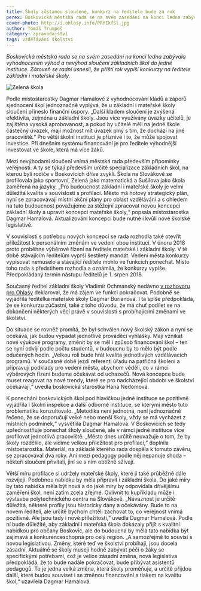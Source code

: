 ```yaml
---
title: Školy zůstanou sloučené, konkurz na ředitele bude za rok
perex: Boskovická městská rada se na svém zasedání na konci ledna zabývala vyhodnocením výhod a nevýhod sloučení základních škol do jedné instituce. K čemu došla?
cover-photo: http://i.ohlasy.info/PRYIkfSl.jpg
author: Tomáš Trumpeš
category: zpravodajství
tags: vzdělávání školství
---
```


*Boskovická městská rada se na svém zasedání na konci ledna zabývala vyhodnocením výhod a nevýhod sloučení základních škol do jedné instituce. Zároveň se radní usnesli, že příští rok vypíší konkurzy na ředitele základní i mateřské školy.*

<img src="http://i.ohlasy.info/PRYIkfS.jpg" alt="Zelená škola" class="img-responsive img-popup" data-author="Tomáš Trumpeš">

Podle místostarostky Dagmar Hamalové z vyhodnocování kladů a záporů sjednocení škol jednoznačně vyplývá, že u základní i mateřské školy sloučení přineslo finanční úspory. „Další kladem sloučení je zvýšená efektivita, zejména u základní školy. Jsou více využívány úvazky učitelů, je zajištěna vysoká aprobovanost, a pokud by učitelé měli na jedné škole částečný úvazek, mají možnost mít úvazek plný s tím, že dochází na jiné pracoviště.“ Pro větší školní instituci je příznivé i to, že může spojovat investice. Při dnešním systému financování je pro ředitele výhodnější investovat ve škole, která má více žáků.

Mezi nevýhodami sloučení vnímá městská rada především připomínky veřejnosti. A ty se týkají především určité specializace základních škol, na kterou byli rodiče v Boskovicích dříve zvyklí. Škola na Slovákově se profilovala jako sportovní, Zelená jako matematická a Sušilova jako škola zaměřená na jazyky. „Pro budoucnost základní i mateřské školy je velmi důležitá kvalita v souvislosti s profilací. Město má hotový strategický plán, nyní se zpracovávají místní akční plány pro oblast vzdělávání a s ohledem na tuto budoucnost považujeme za stěžejní zpracovat novou koncepci základní školy a upravit koncepci mateřské školy,“ popsala místostarostka Dagmar Hamalová. Aktualizování koncepcí bude nutné i kvůli nové školské legislativě.

V souvislosti s potřebou nových koncepcí se rada rozhodla také otevřít příležitost k personálním změnám ve vedení obou institucí. V únoru 2018 proto proběhne výběrové řízení na ředitele mateřské i základní školy. V té době stávajícím ředitelům vyprší šestiletý mandát. Vedení města konkurzy vypisovat nemuselo a stávající ředitele mohlo ve funkcích ponechat. Místo toho rada s předstihem rozhodla a oznámila, že konkurzy vypíše. Předpokládaný termín nástupu ředitelů je 1. srpen 2018.

Současný ředitel základní školy Vladimír Ochmanský nedávno [v rozhovoru pro Ohlasy](http://www.ohlasy.info/clanky/2017/01/rozhovor-ochmansky.html) deklaroval, že má zájem ve funkci pokračovat. Podobně se vyjádřila ředitelka mateřské školy Dagmar Burianová. I ta spíše předpokládá, že se konkurzu zúčastní, také z toho důvodu, že má chuť podílet se na dokončení některých věcí právě v souvislosti s probíhajícími změnami ve školství.

Do situace se rovněž promítá, že byl schválen nový školský zákon a nyní se očekává, jak budou vypadat jednotlivé prováděcí vyhlášky. Mají vznikat nové výukové programy, změnit by se měl i způsob financování škol – ten se nyní odvíjí podle počtu studentů, v budoucnu by to mělo být podle odučených hodin. „Velkou roli bude hrát kvalita jednotlivých vzdělávacích programů. V současné době jezdí referenti úřadu na patřičná školení a připravují podklady pro vedení města, abychom věděli, co v rámci výběrových řízení budeme očekávat od uchazečů. Nová koncepce bude muset reagovat na nové trendy, které se pro nadcházející období ve školství očekávají,“ uvedla boskovická starostka Hana Nedomová.

K ponechání boskovických škol pod hlavičkou jedné instituce se pozitivně vyjádřila i školní inspekce a další odborné instituce, se kterými město tuto problematiku konzultovalo. „Metodika není jednotná, není jednoznačně řečeno, že se doporučují velké nebo menší školy, vždy se má vycházet z místních podmínek,“ vysvětlila Dagmar Hamalová. V Boskovicích se tedy upřednostňuje ponechat školy sloučené, ale v rámci jedné instituce více profilovat jednotlivá pracoviště. „Město dnes určitě neuvažuje o tom, že by školy rozdělilo, ale vidíme velkou příležitost pro profilaci,“ doplnila místostarostka. Materiál, na základě kterého rada dospěla k tomuto závěru, se zpracovával dva roky. Ani mezi pedagogy podle něj nepanuje shoda – někteří sloučení přivítali, jiní se s ním obtížně sžívají.

Větší míru profilace si udržely mateřské školy, které ji také průběžně dále rozvíjejí. Podobnou nabídku by měla připravit i základní škola. Do jaké míry by tato nabídka měla být nová a do jaké míry by odpovídala dřívějšímu zaměření škol, není zatím zcela zřejmé. Ovlivnit to kupříkladu může i výstavba polytechnického centra na Slovákově. „Návaznost je určitě důležitá, některé profily jsou historicky dány a očekávány. Bude to na novém řediteli, ale určitě bychom chtěli zachovat to, co veřejnost vnímá pozitivně. Ale jsou tady i nové příležitosti,“ uvedla Dagmar Hamalová. Podle ní bude důležité, aby základní i mateřská škola dokázaly přijít s kvalitní nabídkou pro občany Boskovic, ale do budoucna by měla tato nabídka být zajímavá a konkurenceschopná pro celý region. „A samozřejmě to souvisí s novou legislativou. Změny, které teď ve školství probíhají, jsou docela zásadní. Aktuálně se školy musejí hodně zabývat péčí o žáky se specifickými potřebami, což je velice zásadní změna, nová legislativa předpokládá, že to bude nadále pokračovat, bude přibývat asistentů pedagogů. To je jedna velká změna, která školy proměňuje, a určitě přijdou další, které budou souviset i se změnou financování a tlakem na kvalitu škol,“ uzavřela Dagmar Hamalová.
